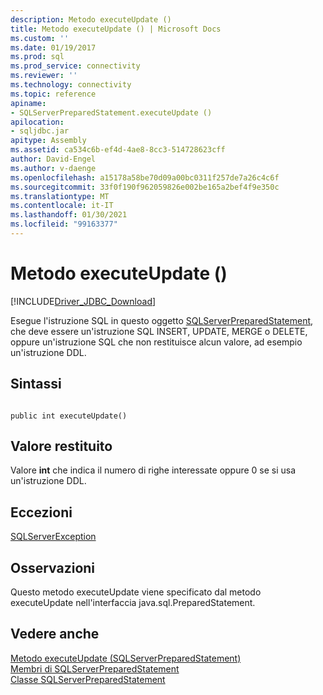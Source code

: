 ```yaml
---
description: Metodo executeUpdate ()
title: Metodo executeUpdate () | Microsoft Docs
ms.custom: ''
ms.date: 01/19/2017
ms.prod: sql
ms.prod_service: connectivity
ms.reviewer: ''
ms.technology: connectivity
ms.topic: reference
apiname:
- SQLServerPreparedStatement.executeUpdate ()
apilocation:
- sqljdbc.jar
apitype: Assembly
ms.assetid: ca534c6b-ef4d-4ae8-8cc3-514728623cff
author: David-Engel
ms.author: v-daenge
ms.openlocfilehash: a15178a58be70d09a00bc0311f257de7a26c4c6f
ms.sourcegitcommit: 33f0f190f962059826e002be165a2bef4f9e350c
ms.translationtype: MT
ms.contentlocale: it-IT
ms.lasthandoff: 01/30/2021
ms.locfileid: "99163377"
---
```

# <a name="executeupdate-method-"></a>Metodo executeUpdate ()
[!INCLUDE[Driver_JDBC_Download](../../../includes/driver_jdbc_download.md)]

  Esegue l'istruzione SQL in questo oggetto [SQLServerPreparedStatement](../../../connect/jdbc/reference/sqlserverpreparedstatement-class.md), che deve essere un'istruzione SQL INSERT, UPDATE, MERGE o DELETE, oppure un'istruzione SQL che non restituisce alcun valore, ad esempio un'istruzione DDL.  
  
## <a name="syntax"></a>Sintassi  
  
```  
  
public int executeUpdate()  
```  
  
## <a name="return-value"></a>Valore restituito  
 Valore **int** che indica il numero di righe interessate oppure 0 se si usa un'istruzione DDL.  
  
## <a name="exceptions"></a>Eccezioni  
 [SQLServerException](../../../connect/jdbc/reference/sqlserverexception-class.md)  
  
## <a name="remarks"></a>Osservazioni  
 Questo metodo executeUpdate viene specificato dal metodo executeUpdate nell'interfaccia java.sql.PreparedStatement.  
  
## <a name="see-also"></a>Vedere anche  
 [Metodo executeUpdate &#40;SQLServerPreparedStatement&#41;](../../../connect/jdbc/reference/executeupdate-method-sqlserverpreparedstatement.md)   
 [Membri di SQLServerPreparedStatement](../../../connect/jdbc/reference/sqlserverpreparedstatement-members.md)   
 [Classe SQLServerPreparedStatement](../../../connect/jdbc/reference/sqlserverpreparedstatement-class.md)  
  
  

